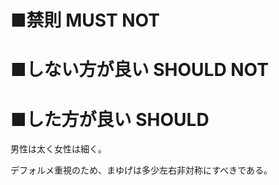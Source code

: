 ﻿# ■禁則 MUST NOT


# ■しない方が良い SHOULD NOT


# ■した方が良い SHOULD
男性は太く女性は細く。  

デフォルメ重視のため、まゆげは多少左右非対称にすべきである。  
